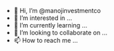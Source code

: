 - 👋 Hi, I’m @manojinvestmentco
- 👀 I’m interested in ...
- 🌱 I’m currently learning ...
- 💞️ I’m looking to collaborate on ...
- 📫 How to reach me ...

<!---
manojinvestmentco/manojinvestmentco is a ✨ special ✨ repository because its `README.md` (this file) appears on your GitHub profile.
You can click the Preview link to take a look at your changes.
--->
